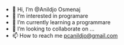 - 👋 Hi, I’m @Anildjo Osmenaj
- 👀 I’m interested in programare
- 🌱 I’m currently learning a programmare
- 💞️ I’m looking to collaborate on ...  
- 📫 How to reach me  pcanildjo@gmail.com

<!---
AnildjoOsmenaj/AnildjoOsmenaj is a ✨ special ✨ repository because its `README.md` (this file) appears on your GitHub profile.
You can click the Preview link to take a look at your changes.
--->
